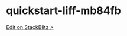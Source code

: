 # quickstart-liff-mb84fb

[Edit on StackBlitz ⚡️](https://stackblitz.com/edit/quickstart-liff-mb84fb)